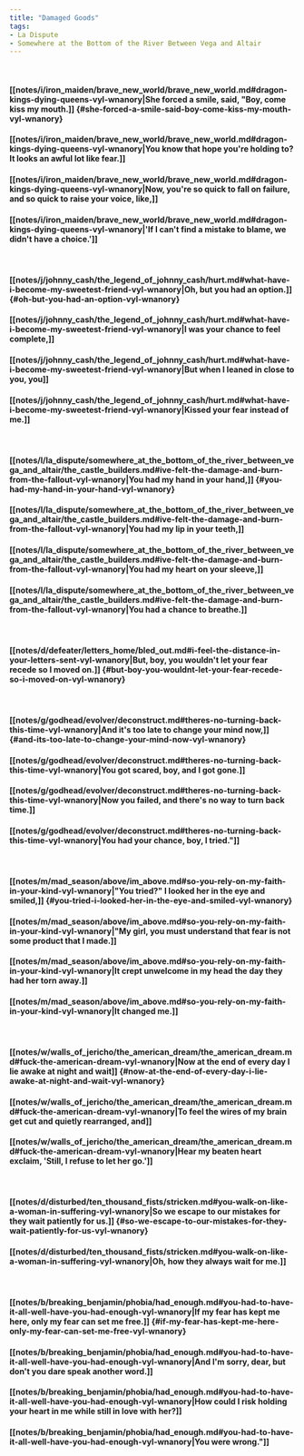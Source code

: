 ```yaml
---
title: "Damaged Goods"
tags:
- La Dispute
- Somewhere at the Bottom of the River Between Vega and Altair
---
```

&nbsp;
#### [[notes/i/iron_maiden/brave_new_world/brave_new_world.md#dragon-kings-dying-queens-vyl-wnanory|She forced a smile, said, "Boy, come kiss my mouth.]] {#she-forced-a-smile-said-boy-come-kiss-my-mouth-vyl-wnanory}
#### [[notes/i/iron_maiden/brave_new_world/brave_new_world.md#dragon-kings-dying-queens-vyl-wnanory|You know that hope you're holding to? It looks an awful lot like fear.]]
#### [[notes/i/iron_maiden/brave_new_world/brave_new_world.md#dragon-kings-dying-queens-vyl-wnanory|Now, you're so quick to fall on failure, and so quick to raise your voice, like,]]
#### [[notes/i/iron_maiden/brave_new_world/brave_new_world.md#dragon-kings-dying-queens-vyl-wnanory|'If I can't find a mistake to blame, we didn't have a choice.']]
&nbsp;
#### [[notes/j/johnny_cash/the_legend_of_johnny_cash/hurt.md#what-have-i-become-my-sweetest-friend-vyl-wnanory|Oh, but you had an option.]] {#oh-but-you-had-an-option-vyl-wnanory}
#### [[notes/j/johnny_cash/the_legend_of_johnny_cash/hurt.md#what-have-i-become-my-sweetest-friend-vyl-wnanory|I was your chance to feel complete,]]
#### [[notes/j/johnny_cash/the_legend_of_johnny_cash/hurt.md#what-have-i-become-my-sweetest-friend-vyl-wnanory|But when I leaned in close to you, you]]
#### [[notes/j/johnny_cash/the_legend_of_johnny_cash/hurt.md#what-have-i-become-my-sweetest-friend-vyl-wnanory|Kissed your fear instead of me.]]
&nbsp;
#### [[notes/l/la_dispute/somewhere_at_the_bottom_of_the_river_between_vega_and_altair/the_castle_builders.md#ive-felt-the-damage-and-burn-from-the-fallout-vyl-wnanory|You had my hand in your hand,]] {#you-had-my-hand-in-your-hand-vyl-wnanory}
#### [[notes/l/la_dispute/somewhere_at_the_bottom_of_the_river_between_vega_and_altair/the_castle_builders.md#ive-felt-the-damage-and-burn-from-the-fallout-vyl-wnanory|You had my lip in your teeth,]]
#### [[notes/l/la_dispute/somewhere_at_the_bottom_of_the_river_between_vega_and_altair/the_castle_builders.md#ive-felt-the-damage-and-burn-from-the-fallout-vyl-wnanory|You had my heart on your sleeve,]]
#### [[notes/l/la_dispute/somewhere_at_the_bottom_of_the_river_between_vega_and_altair/the_castle_builders.md#ive-felt-the-damage-and-burn-from-the-fallout-vyl-wnanory|You had a chance to breathe.]]
&nbsp;
#### [[notes/d/defeater/letters_home/bled_out.md#i-feel-the-distance-in-your-letters-sent-vyl-wnanory|But, boy, you wouldn't let your fear recede so I moved on.]] {#but-boy-you-wouldnt-let-your-fear-recede-so-i-moved-on-vyl-wnanory}
&nbsp;
#### [[notes/g/godhead/evolver/deconstruct.md#theres-no-turning-back-this-time-vyl-wnanory|And it's too late to change your mind now,]] {#and-its-too-late-to-change-your-mind-now-vyl-wnanory}
#### [[notes/g/godhead/evolver/deconstruct.md#theres-no-turning-back-this-time-vyl-wnanory|You got scared, boy, and I got gone.]]
#### [[notes/g/godhead/evolver/deconstruct.md#theres-no-turning-back-this-time-vyl-wnanory|Now you failed, and there's no way to turn back time.]]
#### [[notes/g/godhead/evolver/deconstruct.md#theres-no-turning-back-this-time-vyl-wnanory|You had your chance, boy, I tried."]]
&nbsp;
#### [[notes/m/mad_season/above/im_above.md#so-you-rely-on-my-faith-in-your-kind-vyl-wnanory|"You tried?" I looked her in the eye and smiled,]] {#you-tried-i-looked-her-in-the-eye-and-smiled-vyl-wnanory}
#### [[notes/m/mad_season/above/im_above.md#so-you-rely-on-my-faith-in-your-kind-vyl-wnanory|"My girl, you must understand that fear is not some product that I made.]]
#### [[notes/m/mad_season/above/im_above.md#so-you-rely-on-my-faith-in-your-kind-vyl-wnanory|It crept unwelcome in my head the day they had her torn away.]]
#### [[notes/m/mad_season/above/im_above.md#so-you-rely-on-my-faith-in-your-kind-vyl-wnanory|It changed me.]]
&nbsp;
#### [[notes/w/walls_of_jericho/the_american_dream/the_american_dream.md#fuck-the-american-dream-vyl-wnanory|Now at the end of every day I lie awake at night and wait]] {#now-at-the-end-of-every-day-i-lie-awake-at-night-and-wait-vyl-wnanory}
#### [[notes/w/walls_of_jericho/the_american_dream/the_american_dream.md#fuck-the-american-dream-vyl-wnanory|To feel the wires of my brain get cut and quietly rearranged, and]]
#### [[notes/w/walls_of_jericho/the_american_dream/the_american_dream.md#fuck-the-american-dream-vyl-wnanory|Hear my beaten heart exclaim, 'Still, I refuse to let her go.']]
&nbsp;
#### [[notes/d/disturbed/ten_thousand_fists/stricken.md#you-walk-on-like-a-woman-in-suffering-vyl-wnanory|So we escape to our mistakes for they wait patiently for us.]] {#so-we-escape-to-our-mistakes-for-they-wait-patiently-for-us-vyl-wnanory}
#### [[notes/d/disturbed/ten_thousand_fists/stricken.md#you-walk-on-like-a-woman-in-suffering-vyl-wnanory|Oh, how they always wait for me.]]
&nbsp;
#### [[notes/b/breaking_benjamin/phobia/had_enough.md#you-had-to-have-it-all-well-have-you-had-enough-vyl-wnanory|If my fear has kept me here, only my fear can set me free.]] {#if-my-fear-has-kept-me-here-only-my-fear-can-set-me-free-vyl-wnanory}
#### [[notes/b/breaking_benjamin/phobia/had_enough.md#you-had-to-have-it-all-well-have-you-had-enough-vyl-wnanory|And I'm sorry, dear, but don't you dare speak another word.]]
#### [[notes/b/breaking_benjamin/phobia/had_enough.md#you-had-to-have-it-all-well-have-you-had-enough-vyl-wnanory|How could I risk holding your heart in me while still in love with her?]]
#### [[notes/b/breaking_benjamin/phobia/had_enough.md#you-had-to-have-it-all-well-have-you-had-enough-vyl-wnanory|You were wrong."]]
